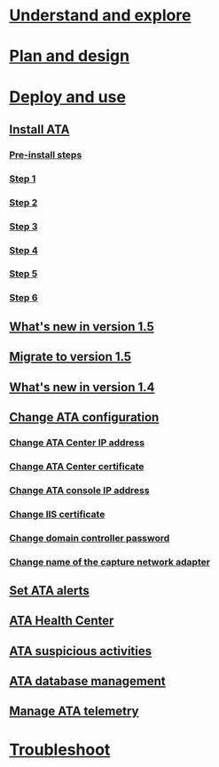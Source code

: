 # [Understand and explore](/advanced-threat-analytics/understand-explore/what-is-ata)
# [Plan and design](/advanced-threat-analytics/plan-design/ata-capacity-planning)
# [Deploy and use](install-ata.md)
## [Install ATA](install-ata.md)
### [Pre-install steps](install-ata-preinstall.md)
### [Step 1](install-ata-step1.md)
### [Step 2](install-ata-step2.md)
### [Step 3](install-ata-step3.md)
### [Step 4](install-ata-step4.md)
### [Step 5](install-ata-step5.md)
### [Step 6](install-ata-step6.md)
## [What's new in version 1.5](whats-new-version-1.5.md)
## [Migrate to version 1.5](ata-update-1.5-migration-guide.md)
## [What's new in version 1.4](whats-new-version-1.4.md)
## [Change ATA configuration](modifying-ata-configuration.md)
### [Change ATA Center IP address](modifying-ata-config-centerip.md)
### [Change ATA Center certificate](modifying-ata-config-centercert.md)
### [Change ATA console IP address](modifying-ata-config-consoleip.md)
### [Change IIS certificate](modifying-ata-config-iiscert.md)
### [Change domain controller password](modifying-ata-config-dcpassword.md)
### [Change name of the capture network adapter](modifying-ata-config-nicname.md)
## [Set ATA alerts](setting-ata-alerts.md)
## [ATA Health Center](ata-health-center.md)
## [ATA suspicious activities](working-with-suspicious-activities.md)
## [ATA database management](ata-database-management.md)
## [Manage ATA telemetry](manage-telemetry-settings.md)
# [Troubleshoot](/advanced-threat-analytics/troubleshoot/troubleshooting-ata-using-logs)

